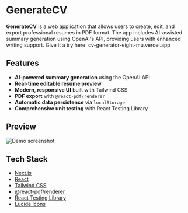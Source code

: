 # GenerateCV

**GenerateCV** is a web application that allows users to create, edit, and export professional resumes in PDF format. The app includes AI-assisted summary generation using OpenAI's API, providing users with enhanced writing support. Give it a try here: cv-generator-eight-mu.vercel.app

## Features

- **AI-powered summary generation** using the OpenAI API
- **Real-time editable resume preview**
- **Modern, responsive UI** built with Tailwind CSS
- **PDF export** with `@react-pdf/renderer`
- **Automatic data persistence** via `localStorage`
- **Comprehensive unit testing** with React Testing Library

## Preview

![Demo screenshot](https://i.postimg.cc/NfY6wZNK/resume-Example.jpg)

## Tech Stack

- [Next.js](https://nextjs.org/)
- [React](https://react.dev/)
- [Tailwind CSS](https://tailwindcss.com/)
- [@react-pdf/renderer](https://react-pdf.org/)
- [React Testing Library](https://testing-library.com/)
- [Lucide Icons](https://lucide.dev/)


